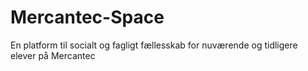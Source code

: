 # Mercantec-Space
En platform til socialt og fagligt fællesskab for nuværende og tidligere elever på Mercantec
